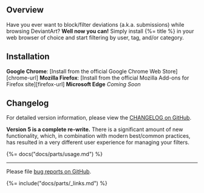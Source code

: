 ## Overview

Have you ever want to block/filter deviations (a.k.a. submissions) while browsing DeviantArt? **Well now you can!** Simply install {%= title %} in your web browser of choice and start filtering by user, tag, and/or category.

## Installation

**Google Chrome**: [Install from the official Google Chrome Web Store][chrome-url]
**Mozilla Firefox**: [Install from the official Mozilla Add-ons for Firefox site][firefox-url]
**Microsoft Edge** _Coming Soon_

## Changelog

For detailed version information, please view the [CHANGELOG on GitHub](https://github.com/rthaut/deviantART-Filter/CHANGELOG.md).

**Version 5 is a complete re-write.**  There is a significant amount of new functionality, which, in combination with modern best/common practices, has resulted in a very different user experience for managing your filters.

{%= docs("docs/parts/usage.md") %}

* * *

Please file [bug reports on GitHub](https://github.com/rthaut/deviantART-Filter/issues).

{%= include("docs/parts/_links.md") %}
